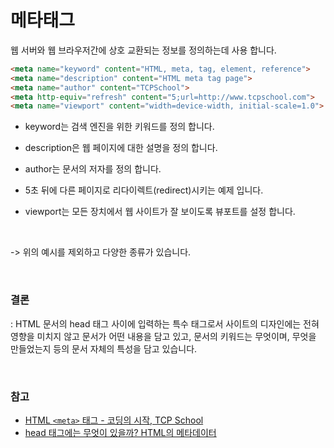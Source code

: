 # 메타태그
웹 서버와 웹 브라우저간에 상호 교환되는 정보를 정의하는데 사용 합니다.


```html
<meta name="keyword" content="HTML, meta, tag, element, reference">
<meta name="description" content="HTML meta tag page">
<meta name="author" content="TCPSchool">
<meta http-equiv="refresh" content="5;url=http://www.tcpschool.com">
<meta name="viewport" content="width=device-width, initial-scale=1.0">
```
- keyword는 검색 엔진을 위한 키워드를 정의 합니다.

- description은 웹 페이지에 대한 설명을 정의 합니다.

- author는 문서의 저자를 정의 합니다.

- 5초 뒤에 다른 페이지로 리다이렉트(redirect)시키는 예제 입니다.

- viewport는 모든 장치에서 웹 사이트가 잘 보이도록 뷰포트를 설정 합니다.

<br>

-> 위의 예시를 제외하고 다양한 종류가 있습니다.

<br>

### 결론
: HTML 문서의 head 태그 사이에 입력하는 특수 태그로서 사이트의 디자인에는 전혀 영향을 미치지 않고 문서가 어떤 내용을 담고 있고, 문서의 키워드는 무엇이며, 무엇을 만들었는지 등의 문서 자체의 특성을 담고 있습니다.

<br>

### 참고
- [HTML `<meta>` 태그 - 코딩의 시작, TCP School](http://www.tcpschool.com/html-tags/meta)
- [head 태그에는 무엇이 있을까? HTML의 메타데이터](https://developer.mozilla.org/ko/docs/Learn/HTML/Introduction_to_HTML/The_head_metadata_in_HTML)